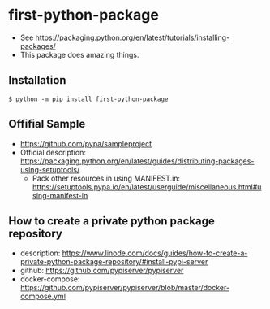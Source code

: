 # first-python-package
* See https://packaging.python.org/en/latest/tutorials/installing-packages/
* This package does amazing things.

## Installation

```shell
$ python -m pip install first-python-package
```
## Offifial Sample
* https://github.com/pypa/sampleproject
* Official description: https://packaging.python.org/en/latest/guides/distributing-packages-using-setuptools/
  * Pack other resources in using  MANIFEST.in: https://setuptools.pypa.io/en/latest/userguide/miscellaneous.html#using-manifest-in
## How to create a private python package repository
* description: https://www.linode.com/docs/guides/how-to-create-a-private-python-package-repository/#install-pypi-server
* github: https://github.com/pypiserver/pypiserver
* docker-compose: https://github.com/pypiserver/pypiserver/blob/master/docker-compose.yml

